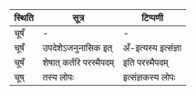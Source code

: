 | स्थिति | सूत्र | टिप्पणी |
| ----- | ------- | ------ |
| चूषँ | - | - |
| चूषँ | उपदेशेऽजनुनासिक इत् | अँ-इत्यस्य इत्संज्ञा |
| चूषँ | शेषात् कर्तरि परस्मैपदम् | इति परस्मैपदम् |
| चूष् | तस्य लोपः | इत्संज्ञकस्य लोपः |
